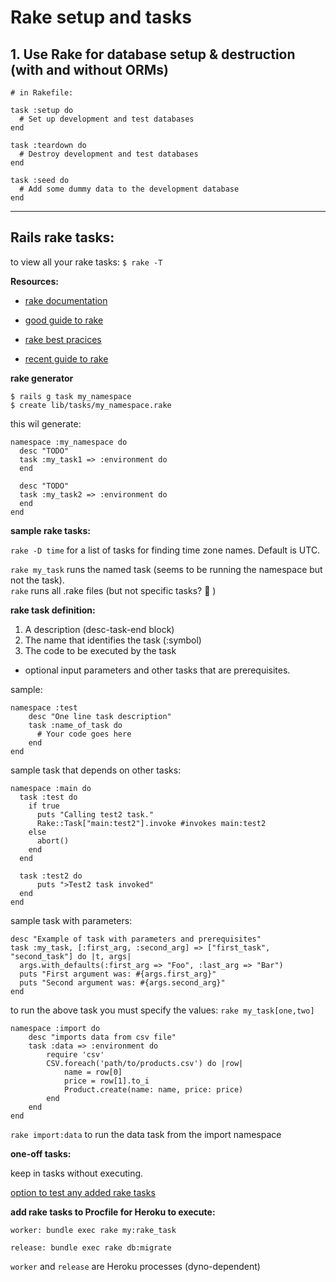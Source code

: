 # Rake setup and tasks

## 1. Use Rake for database setup & destruction (with and without ORMs)

```
# in Rakefile:

task :setup do
  # Set up development and test databases
end

task :teardown do
  # Destroy development and test databases
end

task :seed do
  # Add some dummy data to the development database
end
```

--- 

## Rails rake tasks:

to view all your rake tasks: `$ rake -T` 

**Resources:**

* [rake documentation](https://www.stuartellis.name/articles/rake/)

* [good guide to rake](https://dev.to/vinistock/customizing-rails-rake-tasks-3bg5) 

* [rake best pracices](https://edelpero.svbtle.com/everything-you-always-wanted-to-know-about-writing-good-rake-tasks-but-were-afraid-to-ask)

* [recent guide to rake](https://www.rubyguides.com/2019/02/ruby-rake/)


**rake generator**

```
$ rails g task my_namespace
$ create lib/tasks/my_namespace.rake
```

this wil generate:

```
namespace :my_namespace do
  desc "TODO"
  task :my_task1 => :environment do
  end

  desc "TODO"
  task :my_task2 => :environment do
  end
end
```

**sample rake tasks:**

`rake -D time` for a list of tasks for finding time zone names. Default is UTC.

`rake my_task` runs the named task (seems to be running the namespace but not the task).  
`rake` runs all .rake files (but not specific tasks? 🤔 )


**rake task definition:** 

1. A description (desc-task-end block)
2. The name that identifies the task (:symbol)
3. The code to be executed by the task
*  optional input parameters and other tasks that are prerequisites.

sample: 
```
namespace :test
	desc "One line task description"
	task :name_of_task do
	  # Your code goes here
	end
end
```

sample task that depends on other tasks:
```
namespace :main do
  task :test do
    if true
      puts "Calling test2 task."
      Rake::Task["main:test2"].invoke #invokes main:test2
    else
      abort()
    end
  end

  task :test2 do
      puts ">Test2 task invoked"
  end
end
```

sample task with parameters:
```
desc "Example of task with parameters and prerequisites"
task :my_task, [:first_arg, :second_arg] => ["first_task", "second_task"] do |t, args|
  args.with_defaults(:first_arg => "Foo", :last_arg => "Bar")
  puts "First argument was: #{args.first_arg}"
  puts "Second argument was: #{args.second_arg}"
end
```

to run the above task you must specify the values: `rake my_task[one,two]`

```
namespace :import do
	desc "imports data from csv file"
	task :data => :environment do
		require 'csv'
		CSV.foreach('path/to/products.csv') do |row|
			name = row[0]
			price = row[1].to_i
			Product.create(name: name, price: price)
		end
	end
end
```

`rake import:data` to run the data task from the import namespace

**one-off tasks:**

keep in tasks without executing.

[option to test any added rake tasks](http://blog.jayfields.com/2006/11/ruby-testing-rake-tasks.html)


**add rake tasks to Procfile for Heroku to execute:**

`worker: bundle exec rake my:rake_task`

`release: bundle exec rake db:migrate`

`worker` and `release` are Heroku processes (dyno-dependent)